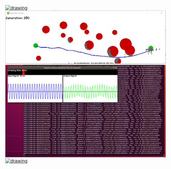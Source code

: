 [<img src="https://github.com/estods3/JetTank/blob/master/documentation/linefollowing.gif" alt="drawing" width="273"/>](https://github.com/estods3/JetTank)<img src="https://github.com/estods3/PathPlanning-withGeneticAI/blob/master/pics/gen280.PNG" alt="drawing" width="723"/><img src="https://github.com/estods3/Sampling-usingNyquistTheorem/blob/master/screenshots/FrequencyGreaterThanNyquist.png" alt="drawing" width="560"/>
[<img src="https://raw.githubusercontent.com/estods3/Tutorial-LegoRoboticClaw/master/documentation/closeupOfPerfBoard.jpg" alt="drawing" width="430"/>](https://github.com/estods3/Tutorial-LegoRoboticClaw)

<!--
**estods3/estods3** is a ✨ _special_ ✨ repository because its `README.md` (this file) appears on your GitHub profile.
-->
